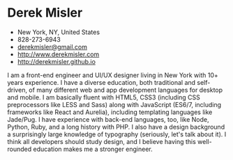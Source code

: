 # Derek Misler
- New York, NY, United States
- 828-273-6943
- derekmisler@gmail.com
- http://www.derekmisler.com
- http://derekmisler.github.io

I am a front-end engineer and UI/UX designer living in New York with 10+ years experience. I have a diverse education, both traditional and self-driven, of many different web and app development languages for desktop and mobile. I am basically fluent with HTML5, CSS3 (including CSS preprocessors like LESS and Sass) along with JavaScript (ES6/7, including frameworks like React and Aurelia), including templating languages like Jade/Pug. I have experience with back-end languages, too, like Node, Python, Ruby, and a long history with PHP. I also have a design background a surprisingly large knowledge of typography (seriously, let's talk about it). I think all developers should study design, and I believe having this well-rounded education makes me a stronger engineer.